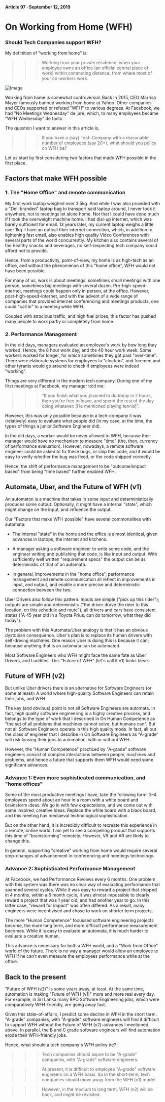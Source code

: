 #### Article 97 · September 12, 2019

# On Working from Home (WFH)

### Should Tech Companies support WFH?

My definition of "working from home" is:

>>> Working from your private residence, when your employee owns an office (an official central place of work) within commuting distance, from where most of your co-workers work.

![Image](https://cdn-images-1.medium.com/max/800/1*DAvBm5T2Z6LjA_NA2UdSdg.jpeg)

Working from home is somewhat controversial. Back in 2015, CEO Marrisa Mayer famously banned working from home at Yahoo. Other companies and CEOs supported or refuted "WFH" to various degrees. At Facebook, we had "No Meetings Wednesday" de jure, which, to many employees became "WFH Wednesday" de facto.

The question I want to answer in this article is,

>>> If you have a (say) Tech Company with a reasonable number of employees (say 20+), what should you policy on WFH be?

Let us start by first considering two factors that made WFH possible in the first place.

## Factors that make WFH possible

### 1. The "Home Office" and remote communication

My first work laptop weighed over 3.5kg. And while I was also provided with a "Dell branded" laptop bag to transport said laptop around, I never took it anywhere, not to meetings let alone home. Not that I could have done much if I took the overweight machine home. I had dial-up internet, which was barely sufficient for email. 13 years later, my current laptop weighs a little over 1kg. I have an optical fiber internet connection, which, in addition to lightening fast email, also enables high quality Video Conferences with several parts of the world concurrently. My kitchen also contains several of the healthy snacks and beverages, no self-respecting tech company could afford not to provide.

Hence, from a productivity, point-of-view, my home is as high-tech as an office, and without the phenomenon of this "home office", WFH would not have been possible.

For many of us, work is about meetings: sometimes small meetings with one person, sometimes big meetings with several dozen. Pre-high-speed-internet, meetings could happen only in person, at the office. However, post-high-speed-internet, and with the advent of a wide range of companies that provided internet conferencing and meetings products, one could "call in" to a meeting while WFH.

Coupled with atrocious traffic, and high fuel prices, this factor has pushed many people to work partly or completely from home.

### 2. Performance Management

In the old days, managers evaluated an employee's work by how long they worked. Hence, the 8 hour work day, and the 40 hour work week. Some workers worked for longer, for which sometimes they got paid "over-time". There were elaborate systems for employees to "clock-in", and foremen and other tyrants would go around to check if employees were indeed "working".

Things are very different in the modern tech company. During one of my first meetings at Facebook, my manager told me:

>>> "If you finish what you planned to do today in 2 hours, then you're free to leave, and spend the rest of the day doing whatever. [He mentioned playing tennis]".

However, this was only possible because in a tech-company it was (relatively) easy to evaluate what people did (in my case, at the time, the types of things a junior Software Engineer did).

In the old days, a worker would be never allowed to WFH, because their manager would have no mechanism to measure "time" (the, then, currency of performance evaluation). However, nowadays, a remote software engineer could be asked to fix these bugs, or ship this code, and it would be easy to verify whether the bug was fixed, or the code shipped correctly.

Hence, the shift of performance management to be "outcome/impact based" from being "time based" further enabled WFH.

## Automata, Uber, and the Future of WFH (v1)

An automaton is a machine that takes in some input and deterministically produces some output. Optionally, it might have a internal "state", which might change on the input, and influence the output.

Our "Factors that make WFH possible" have several commonalities with automata:

* The internal "state" in the home and the office is almost identical, given advances in laptops, the internet and kitchens.

* A manager asking a software engineer to write some code, and the engineer writing and publishing that code, is like input and output. With sufficiently well written "requirement specs" the output can be as deterministic of that of an automata.

* In general, improvements in the "home office", performance management and remote communication all reflect in improvements in input, and output, and enable a more precise and deterministic connection between the two.

Uber Drivers also follow this pattern: Inputs are simple ("pick up this rider"); outputs are simple and deterministic ("the driver drove the rider to this location, on this schedule and route"); all drivers and cars have consistent states ("A 45 year old in a Toyota Prius, can do tomorrow, what they did today").

The problem with this Automata/Uber analogy is that it has an obvious dystopian consequence. Uber's plan is to replace its human drivers with self-driving machines. One reason Uber is doing this is because it can; because anything that is an automata can be automated.

Most Software Engineers who WFH might face the same fate as Uber Drivers, and Luddites. This "Future of WFH" (let's call it v1) looks bleak.

## Future of WFH (v2)

But unlike Uber drivers there is an alternative for Software Engineers (or some at least): A world where high-quality Software Engineers can retain their jobs, and WFH.

The key (and obvious) point is not all Software Engineers are automata. In fact, high quality software engineering is a highly creative process, and belongs to the type of work that I described in On Human Competence as "the set of all problems that machines cannot solve, but humans can". But not all Software Engineers operate in this high quality mode. In fact, all but the class of engineer that I describe in On Software Engineers as "A-grade" will risk loosing their jobs to automation, with or without WFH.

However, the "Human Competence" practiced by "A-grade" software engineers consist of complex interactions between people, machines and problems, and hence a future that supports them WFH would need some significant advances.

### Advance 1: Even more sophisticated communication, and "home offices"

Some of the most productive meetings I have, take the following form: 3–4 employees spend about an hour in a room with a white board and brainstorm ideas. We go in with few expectations, and we come out with some inspired, creative ideas. Replace the white board with a black board, and this meeting has mediaeval technological sophistication.

But on the other hand, it is incredibly difficult to recreate this experience in a remote, online world. I am yet to see a compelling product that supports this time of "brainstorming" remotely. However, VR and AR are likely to change this.

In general, supporting "creative" working from home would require several step-changes of advancement in conferencing and meetings technology.

### Advance 2: Sophisticated Performance Management

At Facebook, we had Performance Reviews every 6 months. One problem with this system was there was no clear way of evaluating performance that spanned several cycles. While it was easy to reward a project that shipped in 4 months, within a 6 month cycle, it was almost impossible to clearly reward a project that was 1 year old, and had another year to go. In this latter case, "reward for impact" was often differed. As a result, many engineers were incentivised and chose to work on shorter term projects.

The more "Human Competence" focussed software engineering projects become, the more long term, and more difficult performance measurement becomes. While it is easy to evaluate an automata, it is much harder to evaluate a creative human.

This advance is necessary for both a WFH world, and a "Work from Office" world of the future. There is no way a manager would allow an employee to WFH if he can't even measure the employees performance while at the office.

## Back to the present

"Future of WFH (v2)" is some years away, at least. At the same time, automation is making "Future of WFH (v1)" more and more real every day. For example, in Sri Lanka many BPO Software Engineering jobs, which were comparatively WFH-friendly, are going away fast.

Given this state-of-affairs, I predict some decline in WFH in the short term. "A-grade" companies, with "A-grade" software engineers will find it difficult to support WFH without the Future of WFH (v2)-advances I mentioned above. In parallel, the B and C grade software engineers will find automation erode their WFH-friendly jobs.

Hence, what should a tech company's WFH policy be?

>>> Tech companies should aspire to be "A-grade" companies, with "A-grade" software engineers.

>>> At present, it is difficult to employee "A-grade" software engineers on a WFH basis. So in the short-term, tech companies should move away from the WFH (v1) model.

>>> However, in the medium to long term, WFH (v2) will be back, and might be revisited.